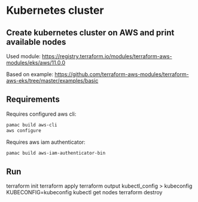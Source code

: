# Kubernetes cluster

## Create kubernetes cluster on AWS and print available nodes

Used module:
<https://registry.terraform.io/modules/terraform-aws-modules/eks/aws/11.0.0>

Based on example:
<https://github.com/terraform-aws-modules/terraform-aws-eks/tree/master/examples/basic>

## Requirements

Requires configured aws cli:

```bash
pamac build aws-cli
aws configure
```

Requires aws iam authenticator:

```bash
pamac build aws-iam-authenticator-bin
```

## Run

terraform init
terraform apply
terraform output kubectl_config > kubeconfig
KUBECONFIG=kubeconfig kubectl get nodes
terraform destroy
